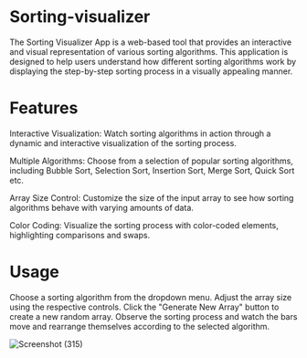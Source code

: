 # Sorting-visualizer
The Sorting Visualizer App is a web-based tool that provides an interactive and visual representation of various sorting algorithms. This application is designed to help users understand how different sorting algorithms work by displaying the step-by-step sorting process in a visually appealing manner.


# Features
Interactive Visualization: Watch sorting algorithms in action through a dynamic and interactive visualization of the sorting process.

Multiple Algorithms: Choose from a selection of popular sorting algorithms, including Bubble Sort, Selection Sort, Insertion Sort, Merge Sort, Quick Sort etc.

Array Size Control: Customize the size of the input array to see how sorting algorithms behave with varying amounts of data.

Color Coding: Visualize the sorting process with color-coded elements, highlighting comparisons and swaps.

# Usage
Choose a sorting algorithm from the dropdown menu.
Adjust the array size  using the respective controls.
Click the "Generate New Array" button to create a new random array.
Observe the sorting process and watch the bars move and rearrange themselves according to the selected algorithm.

![Screenshot (315)](https://github.com/juriboruah700/sorting-visualizer-app/assets/77110165/e2f5ea4f-0f2b-4f61-acff-06af8d9de92c)
